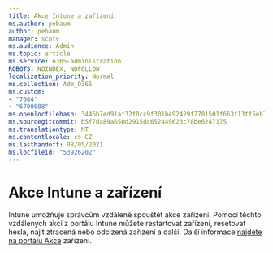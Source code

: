 ```yaml
---
title: Akce Intune a zařízení
ms.author: pebaum
author: pebaum
manager: scotv
ms.audience: Admin
ms.topic: article
ms.service: o365-administration
ROBOTS: NOINDEX, NOFOLLOW
localization_priority: Normal
ms.collection: Adm_O365
ms.custom:
- "7084"
- "6700008"
ms.openlocfilehash: 3446b7ed91af32f0cc9f301b492429f7781501f663f13ff5eb71374d23a65f83
ms.sourcegitcommit: b5f7da89a650d2915dc652449623c78be6247175
ms.translationtype: MT
ms.contentlocale: cs-CZ
ms.lasthandoff: 08/05/2021
ms.locfileid: "53926202"
---
```

# <a name="intune-and-device-actions"></a>Akce Intune a zařízení

Intune umožňuje správcům vzdáleně spouštět akce zařízení. Pomocí těchto vzdálených akcí z portálu Intune můžete restartovat zařízení, resetovat hesla, najít ztracená nebo odcizená zařízení a další. Další informace [najdete na portálu Akce](https://docs.microsoft.com/mem/intune/remote-actions/) zařízení.
